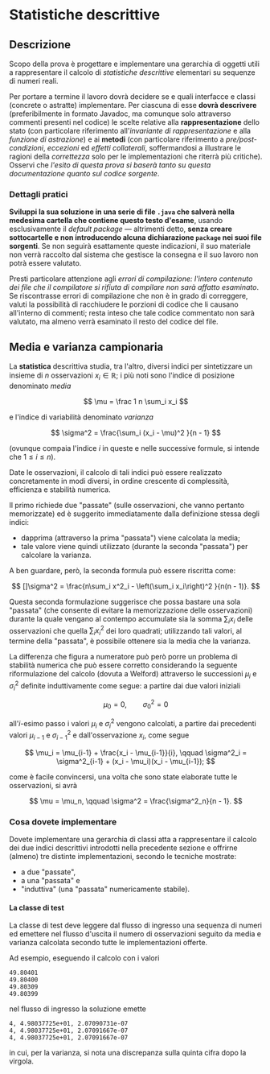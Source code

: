# Statistiche descrittive

## Descrizione

Scopo della prova è progettare e implementare una gerarchia di oggetti utili a
rappresentare il calcolo di *statistiche descrittive* elementari su sequenze di
numeri reali.

Per portare a termine il lavoro dovrà decidere se e quali interfacce e classi
(concrete o astratte) implementare. Per ciascuna di esse **dovrà descrivere**
(preferibilmente in formato Javadoc, ma comunque solo attraverso commenti
presenti nel codice) le scelte relative alla **rappresentazione** dello stato
(con particolare riferimento all'*invariante di rappresentazione* e alla
*funzione di astrazione*) e ai **metodi** (con particolare riferimento a
*pre/post-condizioni*, *eccezioni* ed *effetti collaterali*, soffermandosi a
illustrare le ragioni della *correttezza* solo per le implementazioni che
riterrà più critiche). Osservi che *l'esito di questa prova si baserà tanto su
questa documentazione quanto sul codice sorgente*.

### Dettagli pratici

**Sviluppi la sua soluzione in una serie di file `.java` che salverà nella
medesima cartella che contiene questo testo d'esame**, usando esclusivamente il
*default package* — altrimenti detto, **senza creare sottocartelle e non
introducendo alcuna dichiarazione `package` nei suoi file sorgenti**. Se non
seguirà esattamente queste indicazioni, il suo materiale non verrà raccolto dal
sistema che gestisce la consegna e il suo lavoro non potrà essere valutato.

Presti particolare attenzione agli *errori di compilazione: l'intero contenuto
dei file che il compilatore si rifiuta di compilare non sarà affatto esaminato*.
Se riscontrasse errori di compilazione che non è in grado di correggere, valuti
la possibilità di racchiudere le porzioni di codice che li causano all'interno
di commenti; resta inteso che tale codice commentato non sarà valutato, ma
almeno verrà esaminato il resto del codice del file.

## Media e varianza campionaria

La **statistica** descrittiva studia, tra l'altro, diversi indici per
sintetizzare un insieme di $n$ osservazioni $x_i\in \mathbb{R}$; i più noti sono
l'indice di posizione denominato *media*

$$
\mu = \frac 1 n \sum_i x_i
$$

e l'indice di variabilità denominato *varianza*

$$
\sigma^2 = \frac{\sum_i (x_i - \mu)^2 }{n - 1}
$$

(ovunque compaia l'indice $i$ in queste e nelle successive formule, si intende
che $1 \leq i \leq n$).

Date le osservazioni, il calcolo di tali indici può essere realizzato
concretamente in modi diversi, in ordine crescente di complessità, efficienza e
stabilità numerica.

Il primo richiede due "passate" (sulle osservazioni, che vanno pertanto
memorizzate) ed è suggerito immediatamente dalla definizione stessa degli
indici:

* dapprima (attraverso la prima "passata") viene calcolata la media;
* tale valore viene quindi utilizzato (durante la seconda "passata") per
  calcolare la varianza.

A ben guardare, però, la seconda formula può essere riscritta come:

$$
[]\sigma^2 = \frac{n\sum_i x^2_i - \left(\sum_i x_i\right)^2 }{n(n - 1)}.
$$

Questa seconda formulazione suggerisce che possa bastare una sola "passata" (che
consente di evitare la memorizzazione delle osservazioni) durante la quale
vengano al contempo accumulate sia la somma $\sum_i x_i$ delle osservazioni che
quella $\sum_i x^2_i$ dei loro quadrati; utilizzando tali valori, al termine
della "passata", è possibile ottenere sia la media che la varianza.

La differenza che figura a numeratore può però porre un problema di stabilità
numerica che può essere corretto considerando la seguente riformulazione del
calcolo (dovuta a Welford) attraverso le successioni $\mu_i$ e $\sigma^2_i$
definite induttivamente come segue: a partire dai due valori iniziali

$$
\mu_0 = 0,
\qquad
\sigma^2_0 = 0
$$

all'$i$-esimo passo i valori $\mu_i$ e $\sigma^2_i$ vengono calcolati, a partire
dai precedenti valori $\mu_{i-1}$ e $\sigma^2_{i-1}$ e dall'osservazione $x_i$,
come segue

$$
\mu_i = \mu_{i-1} + \frac{x_i - \mu_{i-1}}{i},
\qquad
\sigma^2_i = \sigma^2_{i-1} + (x_i - \mu_i)(x_i - \mu_{i-1});
$$

come è facile convincersi, una volta che sono state elaborate tutte le
osservazioni, si avrà

$$
\mu = \mu_n,
\qquad
\sigma^2 = \frac{\sigma^2_n}{n - 1}.
$$

### Cosa dovete implementare

Dovete implementare una gerarchia di classi atta a rappresentare il calcolo dei
due indici descrittivi introdotti nella precedente sezione e offrirne (almeno)
tre distinte implementazioni, secondo le tecniche mostrate: 

* a due "passate",
* a una "passata" e
* "induttiva" (una "passata" numericamente stabile).

#### La classe di test

La classe di test deve leggere dal flusso di ingresso una sequenza di numeri ed
emettere nel flusso d'uscita il numero di osservazioni seguito da media e
varianza calcolata secondo tutte le implementazioni offerte.

Ad esempio, eseguendo il calcolo con i valori

    49.80401
    49.80400
    49.80309
    49.80399

nel flusso di ingresso la soluzione emette

    4, 4.98037725e+01, 2.07090731e-07
    4, 4.98037725e+01, 2.07091667e-07
    4, 4.98037725e+01, 2.07091667e-07

in cui, per la varianza, si nota una discrepanza sulla quinta cifra dopo la
virgola.